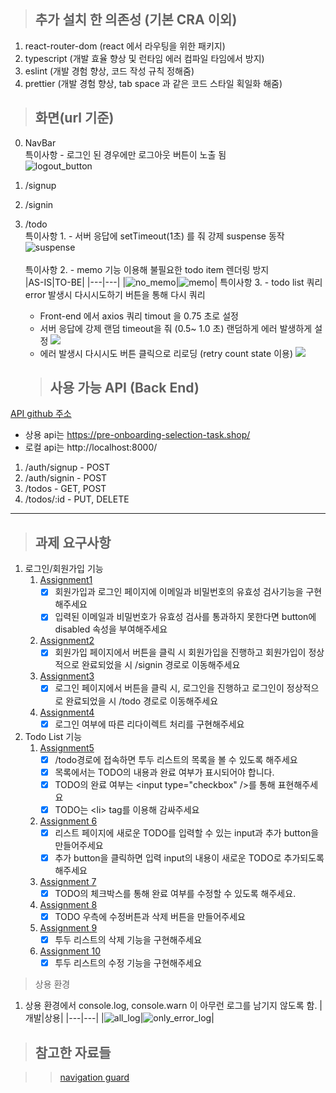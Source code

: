 > ## 추가 설치 한 의존성 (기본 CRA 이외)

1. react-router-dom (react 에서 라우팅을 위한 패키지)
2. typescript (개발 효율 향상 및 런타임 에러 컴파일 타임에서 방지)
3. eslint (개발 경험 향상, 코드 작성 규칙 정해줌)
4. prettier (개발 경험 향상, tab space 과 같은 코드 스타일 획일화 해줌)

> ## 화면(url 기준)

0. NavBar  
   특이사항 - 로그인 된 경우에만 로그아웃 버튼이 노출 됨  
   <img src="./public/images/logout_button.gif" alt="logout_button"/>
1. /signup
2. /signin
3. /todo  
    특이사항 1. - 서버 응답에 setTimeout(1초) 를 줘 강제 suspense 동작  
    <img src="./public/images/suspense.gif" alt="suspense"/>  
    <br/>
   특이사항 2. - memo 기능 이용해 불필요한 todo item 렌더링 방지  
    |AS-IS|TO-BE|
   |---|---|
   |<img src="./public/images/no_memo.gif" alt="no_memo"/>|<img src="./public/images/memo.gif" alt="memo"/>|
   특이사항 3. - todo list 쿼리 error 발생시 다시시도하기 버튼을 통해 다시 쿼리

   - Front-end 에서 axios 쿼리 timout 을 0.75 초로 설정
   - 서버 응답에 강제 랜덤 timeout을 줘 (0.5~ 1.0 초) 랜덤하게 에러 발생하게 설정
     <img src="./public/images/random_timeout.png"/>
   - 에러 발생시 다시시도 버튼 클릭으로 리로딩 (retry count state 이용)
     <img src="./public/images/error.gif"/>

   > ## 사용 가능 API (Back End)

[API github 주소](https://github.com/walking-sunset/selection-task)

- 상용 api는 https://pre-onboarding-selection-task.shop/
- 로컬 api는 http://localhost:8000/

1. /auth/signup - POST
2. /auth/signin - POST
3. /todos - GET, POST
4. /todos/:id - PUT, DELETE

<hr/>

> ## 과제 요구사항

1. 로그인/회원가입 기능
   1. [Assignment1](https://github.com/walking-sunset/selection-task#:~:text=%EB%8A%94%20%EB%8F%99%EC%9D%BC%ED%95%B4%EB%8F%84%20%EB%AC%B4%EB%B0%A9%ED%95%A9%EB%8B%88%EB%8B%A4.-,Assignment%201,-%ED%9A%8C%EC%9B%90%EA%B0%80%EC%9E%85%EA%B3%BC%20%EB%A1%9C%EA%B7%B8%EC%9D%B8%20%ED%8E%98%EC%9D%B4%EC%A7%80%EC%97%90)
      - [x] 회원가입과 로그인 페이지에 이메일과 비밀번호의 유효성 검사기능을 구현해주세요
      - [x] 입력된 이메일과 비밀번호가 유효성 검사를 통과하지 못한다면 button에 disabled 속성을 부여해주세요
   2. [Assignment2](https://github.com/walking-sunset/selection-task#:~:text=%ED%8C%A8%EC%8A%A4%EC%9B%8C%EB%93%9C%20%EC%82%AC%EC%9A%A9%EC%9D%84%20%EA%B6%8C%EC%9E%A5%EB%93%9C%EB%A6%BD%EB%8B%88%EB%8B%A4.-,Assignment%202,-%ED%9A%8C%EC%9B%90%EA%B0%80%EC%9E%85%20%ED%8E%98%EC%9D%B4%EC%A7%80%EC%97%90%EC%84%9C%20%EB%B2%84%ED%8A%BC%EC%9D%84)
      - [x] 회원가입 페이지에서 버튼을 클릭 시 회원가입을 진행하고 회원가입이 정상적으로 완료되었을 시 /signin 경로로 이동해주세요
   3. [Assignment3](https://github.com/walking-sunset/selection-task#:~:text=signin%20%EA%B2%BD%EB%A1%9C%EB%A1%9C%20%EC%9D%B4%EB%8F%99%ED%95%B4%EC%A3%BC%EC%84%B8%EC%9A%94-,Assignment%203,-%EB%A1%9C%EA%B7%B8%EC%9D%B8%20%ED%8E%98%EC%9D%B4%EC%A7%80%EC%97%90%EC%84%9C%20%EB%B2%84%ED%8A%BC%EC%9D%84)
      - [x] 로그인 페이지에서 버튼을 클릭 시, 로그인을 진행하고 로그인이 정상적으로 완료되었을 시 /todo 경로로 이동해주세요
   4. [Assignment4](https://github.com/walking-sunset/selection-task#:~:text=%EB%A1%9C%EC%BB%AC%20%EC%8A%A4%ED%86%A0%EB%A6%AC%EC%A7%80%EC%97%90%20%EC%A0%80%EC%9E%A5%ED%95%B4%EC%A3%BC%EC%84%B8%EC%9A%94-,Assignment%204,-%EB%A1%9C%EA%B7%B8%EC%9D%B8%20%EC%97%AC%EB%B6%80%EC%97%90%20%EB%94%B0%EB%A5%B8)
      - [x] 로그인 여부에 따른 리다이렉트 처리를 구현해주세요
2. Todo List 기능
   1. [Assignment5](https://github.com/walking-sunset/selection-task#:~:text=2.%20TODO%20LIST-,Assignment%205,-/todo%EA%B2%BD%EB%A1%9C%EC%97%90%20%EC%A0%91%EC%86%8D%ED%95%98%EB%A9%B4)
      - [x] /todo경로에 접속하면 투두 리스트의 목록을 볼 수 있도록 해주세요
      - [x] 목록에서는 TODO의 내용과 완료 여부가 표시되어야 합니다.
      - [x] TODO의 완료 여부는 \<input type="checkbox" />를 통해 표현해주세요
      - [x] TODO는 \<li> tag를 이용해 감싸주세요
   2. [Assignment 6](https://github.com/walking-sunset/selection-task#:~:text=%3C/li%3E-,Assignment%206,-%EB%A6%AC%EC%8A%A4%ED%8A%B8%20%ED%8E%98%EC%9D%B4%EC%A7%80%EC%97%90%20%EC%83%88%EB%A1%9C%EC%9A%B4)
      - [x] 리스트 페이지에 새로운 TODO를 입력할 수 있는 input과 추가 button을 만들어주세요
      - [x] 추가 button을 클릭하면 입력 input의 내용이 새로운 TODO로 추가되도록 해주세요
   3. [Assignment 7](https://github.com/walking-sunset/selection-task#:~:text=%EB%A1%9C%20%EC%B6%94%EA%B0%80%EB%90%98%EB%8F%84%EB%A1%9D%20%ED%95%B4%EC%A3%BC%EC%84%B8%EC%9A%94-,Assignment%207,-TODO%EC%9D%98%20%EC%B2%B4%ED%81%AC%EB%B0%95%EC%8A%A4%EB%A5%BC)
      - [x] TODO의 체크박스를 통해 완료 여부를 수정할 수 있도록 해주세요.
   4. [Assignment 8](https://github.com/walking-sunset/selection-task#:~:text=%EC%88%98%20%EC%9E%88%EB%8F%84%EB%A1%9D%20%ED%95%B4%EC%A3%BC%EC%84%B8%EC%9A%94.-,Assignment%208,-TODO%20%EC%9A%B0%EC%B8%A1%EC%97%90%20%EC%88%98%EC%A0%95%EB%B2%84%ED%8A%BC%EA%B3%BC)
      - [x] TODO 우측에 수정버튼과 삭제 버튼을 만들어주세요
   5. [Assignment 9](https://github.com/walking-sunset/selection-task#:~:text=%3C/li%3E-,Assignment%209,-%ED%88%AC%EB%91%90%20%EB%A6%AC%EC%8A%A4%ED%8A%B8%EC%9D%98%20%EC%82%AD%EC%A0%9C)
      - [x] 투두 리스트의 삭제 기능을 구현해주세요
   6. [Assignment 10](https://github.com/walking-sunset/selection-task#:~:text=%EC%95%84%EC%9D%B4%ED%85%9C%EC%9D%B4%20%EC%82%AD%EC%A0%9C%EB%90%98%EB%8F%84%EB%A1%9D%20%ED%95%B4%EC%A3%BC%EC%84%B8%EC%9A%94-,Assignment%2010,-%ED%88%AC%EB%91%90%20%EB%A6%AC%EC%8A%A4%ED%8A%B8%EC%9D%98%20%EC%88%98%EC%A0%95)
      - [x] 투두 리스트의 수정 기능을 구현해주세요

> 상용 환경

1. 상용 환경에서 console.log, console.warn 이 아무런 로그를 남기지 않도록 함.
   |개발|상용|
   |---|---|
   |<img src="./public/images/all_log.gif" alt="all_log"/>|<img src="./public/images/only_error_log.gif" alt="only_error_log"/>|

> ## 참고한 자료들

> > [navigation guard](https://blog.netcetera.com/how-to-create-guarded-routes-for-your-react-app-d2fe7c7b6122)
